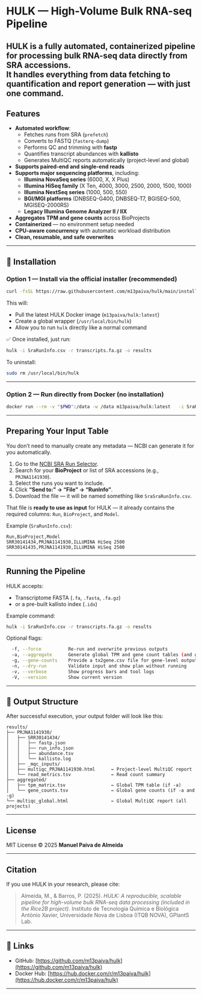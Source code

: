 # HULK — High-Volume Bulk RNA-seq Pipeline

HULK is a fully automated, containerized pipeline for processing **bulk RNA-seq data directly from SRA accessions**.  
It handles everything from **data fetching** to **quantification and report generation** — with just one command.
---

## Features

- **Automated workflow**:
  - Fetches runs from SRA (`prefetch`)
  - Converts to FASTQ (`fasterq-dump`)
  - Performs QC and trimming with **fastp**
  - Quantifies transcript abundances with **kallisto**
  - Generates MultiQC reports automatically (project-level and global)
- **Supports paired-end and single-end reads**
- **Supports major sequencing platforms**, including:
  - **Illumina NovaSeq series** (6000, X, X Plus)
  - **Illumina HiSeq family** (X Ten, 4000, 3000, 2500, 2000, 1500, 1000)
  - **Illumina NextSeq series** (1000, 500, 550)
  - **BGI/MGI platforms** (DNBSEQ-G400, DNBSEQ-T7, BGISEQ-500, MGISEQ-2000RS)
  - **Legacy Illumina Genome Analyzer II / IIX**
- **Aggregates TPM and gene counts** across BioProjects
- **Containerized** — no environment setup needed
- **CPU-aware concurrency** with automatic workload distribution
- **Clean, resumable, and safe overwrites**

---

## 🧰 Installation

### Option 1 — Install via the official installer (recommended)
```bash
curl -fsSL https://raw.githubusercontent.com/m13paiva/hulk/main/install_hulk.sh | bash
```

This will:
- Pull the latest HULK Docker image (`m13paiva/hulk:latest`)
- Create a global wrapper (`/usr/local/bin/hulk`)
- Allow you to run `hulk` directly like a normal command

✅ Once installed, just run:
```bash
hulk -i SraRunInfo.csv -r transcripts.fa.gz -o results
```

To uninstall:
```bash
sudo rm /usr/local/bin/hulk
```

---

### Option 2 — Run directly from Docker (no installation)
```bash
docker run --rm -v "$PWD":/data -w /data m13paiva/hulk:latest   -i SraRunInfo.csv -r transcripts.fa.gz -o results
```

---

## Preparing Your Input Table

You don’t need to manually create any metadata — NCBI can generate it for you automatically.

1. Go to the [NCBI SRA Run Selector](https://www.ncbi.nlm.nih.gov/Traces/study/).  
2. Search for your **BioProject** or list of SRA accessions (e.g., `PRJNA1141930`).
3. Select the runs you want to include.
4. Click **“Send to:” → “File” → “RunInfo”**.
5. Download the file — it will be named something like `SraSraRunInfo.csv`.  

That file is **ready to use as input** for HULK — it already contains the required columns:
`Run`, `BioProject`, and `Model`.

Example (`SraRunInfo.csv`):
```csv
Run,BioProject,Model
SRR30141434,PRJNA1141930,ILLUMINA HiSeq 2500
SRR30141435,PRJNA1141930,ILLUMINA HiSeq 2500
```

---

## Running the Pipeline

HULK accepts:
- Transcriptome FASTA (`.fa`, `.fasta`, `.fa.gz`)
- or a pre-built kallisto index (`.idx`)

Example command:
```bash
hulk -i SraRunInfo.csv -r transcripts.fa.gz -o results
```

Optional flags:
```bash
  -f, --force          Re-run and overwrite previous outputs
  -a, --aggregate      Generate global TPM and gene count tables (and global gene counts if enabled)
  -g, --gene-counts    Provide a tx2gene.csv file for gene-level output
  -n, --dry-run        Validate input and show plan without running
  -v, --verbose        Show progress bars and tool logs
  -V, --version        Show current version
```

---

## 📂 Output Structure

After successful execution, your output folder will look like this:

```
results/
├── PRJNA1141930/
│   ├── SRR30141434/
│   │   ├── fastp.json
│   │   ├── run_info.json
│   │   ├── abundance.tsv
│   │   └── kallisto.log
│   ├── _mqc_inputs/
│   ├── multiqc_PRJNA1141930.html      ← Project-level MultiQC report
│   └── read_metrics.tsv               ← Read count summary
├── aggregated/
│   ├── tpm_matrix.tsv                 ← Global TPM table (if -a)
│   └── gene_counts.tsv                ← Global gene counts (if -a and -g)
└── multiqc_global.html                ← Global MultiQC report (all projects)
```

---

## License

MIT License © 2025 **Manuel Paiva de Almeida**

---

## Citation

If you use HULK in your research, please cite:
>Almeida, M., & Barros, P. (2025). *HULK: A reproducible, scalable pipeline for high-volume bulk RNA-seq data processing (included in the Rice2B project)*. Instituto de Tecnologia Química e Biológica António Xavier, Universidade Nova de Lisboa (ITQB NOVA), GPlantS Lab.

---

## 🔗 Links

- GitHub: [https://github.com/m13paiva/hulk](https://github.com/m13paiva/hulk)  
- Docker Hub: [https://hub.docker.com/r/m13paiva/hulk](https://hub.docker.com/r/m13paiva/hulk)

---


